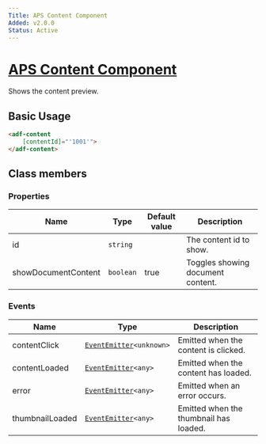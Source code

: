 ```yaml
---
Title: APS Content Component
Added: v2.0.0
Status: Active
---
```


# [APS Content Component](../../../lib/core/form/components/widgets/content/content.widget.ts "Defined in content.widget.ts")

Shows the content preview.

## Basic Usage

```html
<adf-content
    [contentId]="'1001'">
</adf-content>
```

## Class members

### Properties

| Name | Type | Default value | Description |
| ---- | ---- | ------------- | ----------- |
| id | `string` |  | The content id to show. |
| showDocumentContent | `boolean` | true | Toggles showing document content. |

### Events

| Name | Type | Description |
| ---- | ---- | ----------- |
| contentClick | [`EventEmitter`](https://angular.io/api/core/EventEmitter)`<unknown>` | Emitted when the content is clicked. |
| contentLoaded | [`EventEmitter`](https://angular.io/api/core/EventEmitter)`<any>` | Emitted when the content has loaded. |
| error | [`EventEmitter`](https://angular.io/api/core/EventEmitter)`<any>` | Emitted when an error occurs. |
| thumbnailLoaded | [`EventEmitter`](https://angular.io/api/core/EventEmitter)`<any>` | Emitted when the thumbnail has loaded. |
